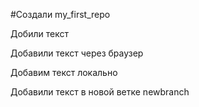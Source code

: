 #Создали my_first_repo

Добили текст

Добавили текст через браузер


Добавим текст локально

Добавили текст в новой ветке newbranch